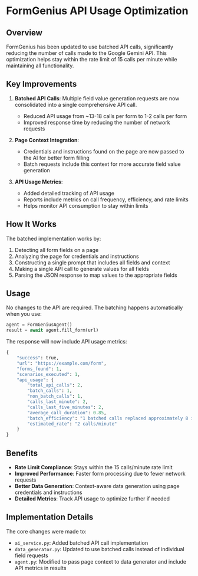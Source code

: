 # FormGenius API Usage Optimization

## Overview

FormGenius has been updated to use batched API calls, significantly reducing the number of calls made to the Google Gemini API. This optimization helps stay within the rate limit of 15 calls per minute while maintaining all functionality.

## Key Improvements

1. **Batched API Calls**: Multiple field value generation requests are now consolidated into a single comprehensive API call.
   - Reduced API usage from ~13-18 calls per form to 1-2 calls per form
   - Improved response time by reducing the number of network requests

2. **Page Context Integration**: 
   - Credentials and instructions found on the page are now passed to the AI for better form filling
   - Batch requests include this context for more accurate field value generation

3. **API Usage Metrics**:
   - Added detailed tracking of API usage
   - Reports include metrics on call frequency, efficiency, and rate limits
   - Helps monitor API consumption to stay within limits

## How It Works

The batched implementation works by:

1. Detecting all form fields on a page
2. Analyzing the page for credentials and instructions
3. Constructing a single prompt that includes all fields and context
4. Making a single API call to generate values for all fields
5. Parsing the JSON response to map values to the appropriate fields

## Usage

No changes to the API are required. The batching happens automatically when you use:

```python
agent = FormGeniusAgent()
result = await agent.fill_form(url)
```

The response will now include API usage metrics:

```python
{
    "success": true,
    "url": "https://example.com/form",
    "forms_found": 1,
    "scenarios_executed": 1,
    "api_usage": {
        "total_api_calls": 2,
        "batch_calls": 1,
        "non_batch_calls": 1,
        "calls_last_minute": 2,
        "calls_last_five_minutes": 2,
        "average_call_duration": 0.85,
        "batch_efficiency": "1 batched calls replaced approximately 8 individual calls",
        "estimated_rate": "2 calls/minute"
    }
}
```

## Benefits

- **Rate Limit Compliance**: Stays within the 15 calls/minute rate limit
- **Improved Performance**: Faster form processing due to fewer network requests
- **Better Data Generation**: Context-aware data generation using page credentials and instructions
- **Detailed Metrics**: Track API usage to optimize further if needed

## Implementation Details

The core changes were made to:
- `ai_service.py`: Added batched API call implementation
- `data_generator.py`: Updated to use batched calls instead of individual field requests
- `agent.py`: Modified to pass page context to data generator and include API metrics in results
